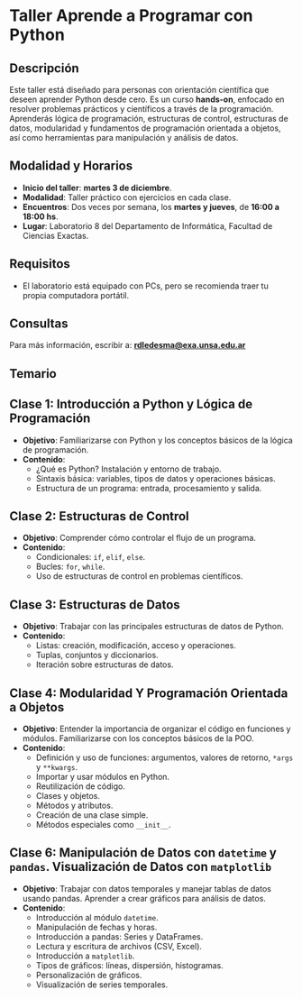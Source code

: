 # Taller Aprende a Programar con Python

## Descripción
Este taller está diseñado para personas con orientación científica que deseen aprender Python desde cero. Es un curso **hands-on**, enfocado en resolver problemas prácticos y científicos a través de la programación. Aprenderás lógica de programación, estructuras de control, estructuras de datos, modularidad y fundamentos de programación orientada a objetos, así como herramientas para manipulación y análisis de datos.

## Modalidad y Horarios
- **Inicio del taller**: **martes 3 de diciembre**.
- **Modalidad**: Taller práctico con ejercicios en cada clase. 
- **Encuentros**: Dos veces por semana, los **martes y jueves**, de **16:00 a 18:00 hs**.
- **Lugar**: Laboratorio 8 del Departamento de Informática, Facultad de Ciencias Exactas.

## Requisitos
- El laboratorio está equipado con PCs, pero se recomienda traer tu propia computadora portátil.

## Consultas
Para más información, escribir a: **rdledesma@exa.unsa.edu.ar**

## Temario

## Clase 1: Introducción a Python y Lógica de Programación
- **Objetivo**: Familiarizarse con Python y los conceptos básicos de la lógica de programación.
- **Contenido**:
  - ¿Qué es Python? Instalación y entorno de trabajo.
  - Sintaxis básica: variables, tipos de datos y operaciones básicas.
  - Estructura de un programa: entrada, procesamiento y salida.

## Clase 2: Estructuras de Control
- **Objetivo**: Comprender cómo controlar el flujo de un programa.
- **Contenido**:
  - Condicionales: `if`, `elif`, `else`.
  - Bucles: `for`, `while`.
  - Uso de estructuras de control en problemas científicos.

## Clase 3: Estructuras de Datos
- **Objetivo**: Trabajar con las principales estructuras de datos de Python.
- **Contenido**:
  - Listas: creación, modificación, acceso y operaciones.
  - Tuplas, conjuntos y diccionarios.
  - Iteración sobre estructuras de datos.

## Clase 4: Modularidad Y Programación Orientada a Objetos
- **Objetivo**: Entender la importancia de organizar el código en funciones y módulos. Familiarizarse con los conceptos básicos de la POO.
- **Contenido**:
  - Definición y uso de funciones: argumentos, valores de retorno, `*args` y `**kwargs`.
  - Importar y usar módulos en Python.
  - Reutilización de código.
  - Clases y objetos.
  - Métodos y atributos.
  - Creación de una clase simple.
  - Métodos especiales como `__init__`.

## Clase 6: Manipulación de Datos con `datetime` y `pandas`. Visualización de Datos con `matplotlib`
- **Objetivo**: Trabajar con datos temporales y manejar tablas de datos usando pandas. Aprender a crear gráficos para análisis de datos.
- **Contenido**:
  - Introducción al módulo `datetime`.
  - Manipulación de fechas y horas.
  - Introducción a pandas: Series y DataFrames.
  - Lectura y escritura de archivos (CSV, Excel).
  - Introducción a `matplotlib`.
  - Tipos de gráficos: líneas, dispersión, histogramas.
  - Personalización de gráficos.
  - Visualización de series temporales.
